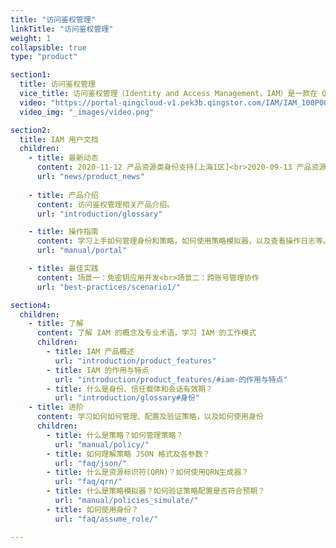 ```yaml
---
title: "访问鉴权管理"
linkTitle: "访问鉴权管理"
weight: 1
collapsible: true
type: "product"

section1:
  title: 访问鉴权管理
  vice_title: 访问鉴权管理（Identity and Access Management，IAM）是一款在 QingCloud 平台上提供身份识别和访问控制的 Web 服务。通过使用 IAM 来统一管理和控制接入实体的认证和授权，能更安全地自主管控本账户下的任意资源访问权限。
  video: "https://portal-qingcloud-v1.pek3b.qingstor.com/IAM/IAM_100P001C202009_IAM%E6%98%AF%E4%BB%80%E4%B9%88.mp4"
  video_img: "_images/video.png"

section2:
  title: IAM 用户文档
  children:
    - title: 最新动态
      content: 2020-11-12 产品资源类身份支持[上海1区]<br>2020-09-13 产品资源类身份支持[亚太2区-A]
      url: "news/product_news"
  
    - title: 产品介绍
      content: 访问鉴权管理相关产品介绍。
      url: "introduction/glossary"

    - title: 操作指南
      content: 学习上手如何管理身份和策略，如何使用策略模拟器，以及查看操作日志等。
      url: "manual/portal"

    - title: 最佳实践
      content: 场景一：免密钥应用开发<br>场景二：跨账号管理协作
      url: "best-practices/scenario1/"

section4:
  children:
    - title: 了解
      content: 了解 IAM 的概念及专业术语，学习 IAM 的工作模式
      children:
        - title: IAM 产品概述
          url: "introduction/product_features"
        - title: IAM 的作用与特点
          url: "introduction/product_features/#iam-的作用与特点"
        - title: 什么是身份、信任载体和会话有效期？
          url: "introduction/glossary#身份"
    - title: 进阶
      content: 学习如何如何管理、配置及验证策略，以及如何使用身份
      children:
        - title: 什么是策略？如何管理策略？
          url: "manual/policy/"
        - title: 如何理解策略 JSON 格式及各参数？
          url: "faq/json/"
        - title: 什么是资源标识符(QRN)？如何使用QRN生成器？
          url: "faq/qrn/"
        - title: 什么是策略模拟器？如何验证策略配置是否符合预期？
          url: "manual/policies_simulate/"
        - title: 如何使用身份？
          url: "faq/assume_role/"

---
```



<!-- type: "product" 这个参数表明这是一个产品index页面 -->
<!-- section1 为产品index页面 主标题 副标题 video  video_img为视频图片  -->
<!-- section2 为产品index页面 第一个大块的用户文档配置  -->
<!-- section3 为产品index页面 第二个大块的开发者文档配置  -->
<!-- section4 为产品index页面 第三个大块的学习路径配置  -->